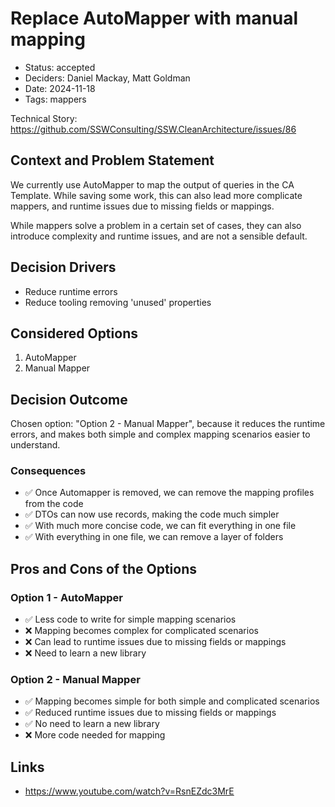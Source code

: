 # Replace AutoMapper with manual mapping

- Status: accepted
- Deciders: Daniel Mackay, Matt Goldman
- Date: 2024-11-18
- Tags: mappers

Technical Story: https://github.com/SSWConsulting/SSW.CleanArchitecture/issues/86

## Context and Problem Statement

We currently use AutoMapper to map the output of queries in the CA Template. While saving some work, this can also lead more complicate mappers, and runtime issues due to missing fields or mappings.

While mappers solve a problem in a certain set of cases, they can also introduce complexity and runtime issues, and are not a sensible default.

## Decision Drivers

- Reduce runtime errors
- Reduce tooling removing 'unused' properties

## Considered Options

1. AutoMapper
2. Manual Mapper

## Decision Outcome

Chosen option: "Option 2 - Manual Mapper", because it reduces the runtime errors, and makes both simple and complex mapping scenarios easier to understand.

### Consequences <!-- optional -->

- ✅ Once Automapper is removed, we can remove the mapping profiles from the code
- ✅ DTOs can now use records, making the code much simpler
- ✅ With much more concise code, we can fit everything in one file
- ✅ With everything in one file, we can remove a layer of folders

## Pros and Cons of the Options

### Option 1 - AutoMapper

- ✅ Less code to write for simple mapping scenarios
- ❌ Mapping becomes complex for complicated scenarios
- ❌ Can lead to runtime issues due to missing fields or mappings
- ❌ Need to learn a new library

### Option 2 - Manual Mapper

- ✅ Mapping becomes simple for both simple and complicated scenarios
- ✅ Reduced runtime issues due to missing fields or mappings
- ✅ No need to learn a new library
- ❌ More code needed for mapping

## Links

- https://www.youtube.com/watch?v=RsnEZdc3MrE
